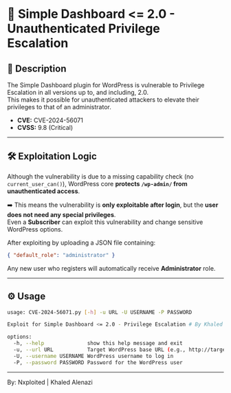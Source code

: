 # 🚨 Simple Dashboard <= 2.0 - Unauthenticated Privilege Escalation

## 📄 Description
The Simple Dashboard plugin for WordPress is vulnerable to Privilege Escalation in all versions up to, and including, 2.0.  
This makes it possible for unauthenticated attackers to elevate their privileges to that of an administrator.

- **CVE:** CVE-2024-56071  
- **CVSS:** 9.8 (Critical)

---

## 🛠️ Exploitation Logic

Although the vulnerability is due to a missing capability check (no `current_user_can()`), WordPress core **protects `/wp-admin/` from unauthenticated access**.

➡️ This means the vulnerability is **only exploitable after login**, but the **user does not need any special privileges**.  
Even a **Subscriber** can exploit this vulnerability and change sensitive WordPress options.

After exploiting by uploading a JSON file containing:
```json
{ "default_role": "administrator" }
```
Any new user who registers will automatically receive **Administrator** role.

---

## ⚙️ Usage

```bash
usage: CVE-2024-56071.py [-h] -u URL -U USERNAME -P PASSWORD

Exploit for Simple Dashboard <= 2.0 - Privilege Escalation # By Khaled Alenazi

options:
  -h, --help              show this help message and exit
  -u, --url URL           Target WordPress base URL (e.g., http://target.com/wordpress)
  -U, --username USERNAME WordPress username to log in
  -P, --password PASSWORD Password for the WordPress user
```

---

By: Nxploited | Khaled Alenazi
